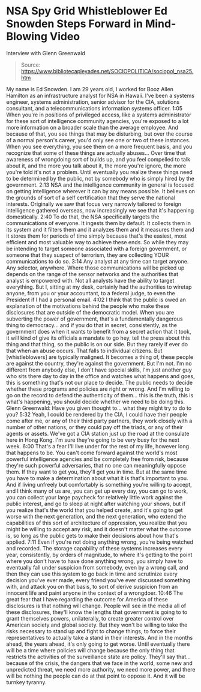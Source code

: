 # NSA Spy Grid Whistleblower Ed Snowden Steps Forward in Mind-Blowing Video 
Interview with Glenn Greenwald

> Source: https://www.bibliotecapleyades.net/SOCIOPOLITICA/sociopol_nsa25.htm

My name is Ed Snowden. I am 29 years old, I worked for
Booz Allen Hamilton as an
infrastructure analyst for NSA in Hawaii. I've been a systems engineer,
systems administration, senior advisor for the CIA, solutions
consultant, and a telecommunications information systems officer.
1:05
When you're in positions of privileged access, like a systems
administrator for these sort of intelligence community agencies, you're
exposed to a lot more information on a broader scale than the average
employee. And because of that, you see things that may be disturbing,
but over the course of a normal person's career, you'd only see one or
two of these instances.
When you see everything, you see them on a more
frequent basis, and you recognize that some of these things are actually
abuses... Over time that awareness of wrongdoing sort of builds up,
and you feel compelled to talk about it, and the more you talk about it,
the more you're ignore, the more you're told it's not a problem.
Until
eventually you realize these things need to be determined by the public,
not by somebody who is simply hired by the government.
2:13
NSA and the intelligence community in general is focused on getting
intelligence wherever it can by any means possible.
It believes on the
grounds of sort of a self certification that they serve the national
interests. Originally we saw that focus very narrowly tailored to
foreign intelligence gathered overseas, now increasingly we see that
it's happening domestically.
2:40
To do that, the NSA specifically targets the communications of
everyone. It ingests them by default.
It collects them in its system
and it filters them and it analyzes them and it measures them and it
stores them for periods of time simply because that's the easiest, most
efficient and most valuable way to achieve these ends.
So while they may
be intending to target someone associated with a foreign government, or
someone that they suspect of terrorism, they are collecting YOUR
communications to do so.
3:14
Any analyst at any time can target anyone. Any selector,
anywhere.
Where those communications will be picked up depends on the range of the
sensor networks and the authorities that analyst is empowered with. Not
all analysts have the ability to target everything.
But I, sitting at my desk,
certainly had the authorities to wiretap anyone, from you or your
accountant, to a federal judge, to even the President if I
had a personal email.
4:02
I think that the public is owed an explanation of the motivations behind
the people who make these disclosures that are outside of the democratic
model.
When you are subverting the power of
government, that's a fundamentally dangerous thing to democracy... and if you do that in
secret, consistently, as the government does when it wants to benefit
from a secret action that it took, it will kind of give its officials a
mandate to go hey, tell the press about this thing and that thing, so
the public is on our side. But they rarely if ever do that when an abuse
occurs.
That falls to individual citizens.
But [whistleblowers] are typically maligned. It becomes a thing of,
these people are against the country, they're against the government.
But I'm not. I'm no different from anybody else, I don't have special
skills, I'm just another guy who sits there day to day in the office and
watches what happens and goes, this is something that's not our place to
decide.
The public needs to decide whether these programs and policies
are right or wrong. And I'm willing to go on the record to defend the
authenticity of them... this is the truth, this is what's happening, you
should decide whether we need to be doing this.
Glenn Greenwald: Have you given thought to... what they might try to do
to you?
5:32
Yeah, I could be rendered by the CIA, I could have their people come
after me, or any of their third party partners, they work closely with a
number of other nations, or they could pay off the triads, or any of
their agents or assets. We've got a CIA station just up the road at the
consulate here in Hong Kong. I'm sure they're going to be very busy for the
next week.
6:00
That's a fear I'll live under for the rest of my life, however long that
happens to be. You can't come forward against the world's most
powerful intelligence agencies and be completely free from risk,
because they're such powerful adversaries, that no one can
meaningfully oppose them.
If they want to get you, they'll get you in time. But at the
same time you have to make a determination about what it is that's
important to you.
And if living unfreely but comfortably is something
you're willing to accept, and I think many of us are, you can get up
every day, you can go to work, you can collect your large paycheck for
relatively little work against the public interest, and go to sleep at
night after watching your shows, but if you realize that's the world
that you helped create, and it's going to get worse with the next
generation, and the next generation, who extend the capabilities of this
sort of architecture of oppression, you realize that you might be
willing to accept any risk, and it doesn't matter what the outcome is,
so long as the public gets to make their decisions about how that's
applied.
7:11
Even if you're not doing anything wrong, you're being watched and
recorded.
The storage capability of these systems increases every
year, consistently, by orders of magnitude, to where it's getting to
the point where you don't have to have done anything wrong, you
simply have to eventually fall under suspicion from somebody,
even by a wrong call, and then they can use this system to go
back in time and scrutinize every decision you've ever made,
every friend you've ever discussed something with, and attack you
on that basis, to sort of derive suspicion from an innocent life and paint anyone in the
context of a wrongdoer.
10:46
The great fear that I have regarding the outcome for America of these
disclosures is that nothing will change.
People will see in the
media all of these disclosures, they'll know the lengths that government
is going to to grant themselves powers, unilaterally, to create greater
control over American society and global society.
But they won't be
willing to take the risks necessary to stand up and fight to change
things, to force their representatives to actually take a stand in their
interests. And in the months ahead, the years ahead, it's only going to
get worse.
Until eventually there will be a time where policies will
change because the only thing that restricts the activities of the
surveillance state are policy.
They'll say that... because of the
crisis, the dangers that we face in the world, some new and unpredicted
threat, we need more authority, we need more power,
and there will be nothing the people can do at that point to oppose it.
And it will be turnkey tyranny.

